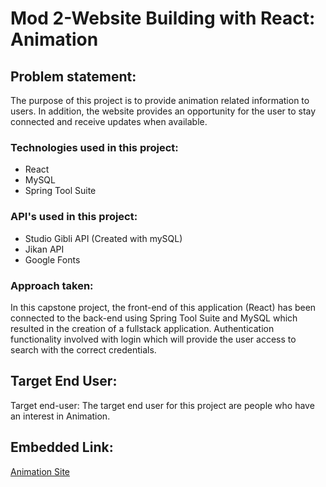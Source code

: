 # Mod 2-Website Building with React: Animation

## Problem statement:
The purpose of this project is to provide animation related information to users. In addition, the website provides an opportunity for the user to stay connected and receive updates when available.
 
### Technologies used in this project:
* React
* MySQL
* Spring Tool Suite

### API's used in this project:
* Studio Gibli API (Created with mySQL)
* Jikan API 
* Google Fonts

### Approach taken:
In this capstone project, the front-end of this application (React) has been connected to the back-end using Spring Tool Suite and MySQL which resulted in the creation of a fullstack application. Authentication functionality involved with login which will provide the user access to search with the correct credentials.

## Target End User:
Target end-user: The target end user for this project are people who have an interest in Animation. 


## Embedded Link:
[Animation Site](https://angeletapersaud.github.io/Capstone/)